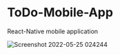 # ToDo-Mobile-App
React-Native mobile application

![Screenshot 2022-05-25 024244](https://user-images.githubusercontent.com/62234623/170133385-1bd1d56f-cac9-466d-9826-687f48182e0d.jpg)
